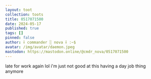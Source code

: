 ```yaml
---
layout: toot
collection: toots
title: 0517071500
date: 2024-05-17
published: true
tags: []
pinned: false
author: ⸸ commander ░ nova ⸸ :~$
avatar: /img/avatar/daemon.jpeg
mastodon: https://mastodon.online/@cmdr_nova/0517071500
---
```


late for work again lol i'm just not good at this having a day job thing anymore

